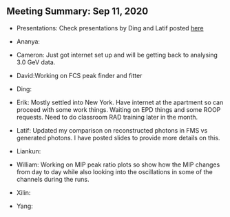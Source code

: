 Meeting Summary: Sep 11, 2020
-------------------------------

- Presentations: Check presentations by Ding and Latif posted [here](https://drive.google.com/drive/folders/165RfiT9PrqBMpWFXPbxlMuZm8KiIFo0g)
- Ananya:
- Cameron: Just got internet set up and will be getting back to analysing 3.0 GeV data.

- David:Working on FCS peak finder and fitter

- Ding:
- Erik: Mostly settled into New York. Have internet at the apartment so can proceed with some work things. Waiting on EPD things and some ROOP requests. Need to do classroom RAD training later in the month.

- Latif: Updated my comparison on reconstructed photons in FMS vs generated photons. I have posted slides to provide more details on this.

- Liankun:

- William: Working on MIP peak ratio plots so show how the MIP changes from day to day while also looking into the oscillations in some of the channels during the runs.

- Xilin:

- Yang:



